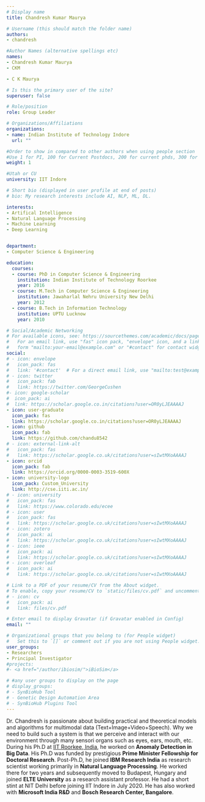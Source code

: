 ```yaml
---
# Display name
title: Chandresh Kumar Maurya

# Username (this should match the folder name)
authors:
- chandresh

#Author Names (alternative spellings etc)
names:
- Chandresh Kumar Maurya
- CKM

- C K Maurya

# Is this the primary user of the site?
superuser: false

# Role/position
role: Group Leader 

# Organizations/Affiliations
organizations:
- name: Indian Institute of Technology Indore
  url: ""

#Order to show in compared to other authors when using people section
#Use 1 for PI, 100 for Current Postdocs, 200 for current phds, 300 for current masters, 400 for current undergrads, 800 for alum postdocs, 810 for alum phds, 820 for alum masters, and 830 for alum undergrads, 900 for tools, 1000 for projects, 900 for tools, 1000 for projects
weight: 1

#Utah or CU
university: IIT Indore

# Short bio (displayed in user profile at end of posts)
# bio: My research interests include AI, NLP, ML, DL.

interests:
- Artifical Intelligence
- Natural Language Processing
- Machine Learning
- Deep Learning


department:
- Computer Science & Engineering

education:
  courses:
  - course: PhD in Computer Science & Engineering
    institution: Indian Institute of Technology Roorkee 
    year: 2016
  - course: M.Tech in Computer Science & Engineering
    institution: Jawaharlal Nehru University New Delhi
    year: 2012
  - course: B.Tech in Information Technology
    institution: UPTU Lucknow
    year: 2010

# Social/Academic Networking
# For available icons, see: https://sourcethemes.com/academic/docs/page-builder/#icons
#   For an email link, use "fas" icon pack, "envelope" icon, and a link in the
#   form "mailto:your-email@example.com" or "#contact" for contact widget.
social:
# - icon: envelope
#   icon_pack: fas
#   link: '#contact'  # For a direct email link, use "mailto:test@example.org".
# - icon: twitter
#   icon_pack: fab
#   link: https://twitter.com/GeorgeCushen
#- icon: google-scholar
#  icon_pack: ai
#  link: https://scholar.google.co.in/citations?user=OR0yLJEAAAAJ
- icon: user-graduate
  icon_pack: fas
  link: https://scholar.google.co.in/citations?user=OR0yLJEAAAAJ
- icon: github
  icon_pack: fab
  link: https://github.com/chandu8542
# - icon: external-link-alt
#   icon_pack: fas
#   link: https://scholar.google.co.uk/citations?user=sIwtMXoAAAAJ
- icon: orcid
  icon_pack: fab
  link: https://orcid.org/0000-0003-3519-600X
- icon: university-logo
  icon_pack: Custom_University
  link: http://cse.iiti.ac.in/
# - icon: university
#   icon_pack: fas
#   link: https://www.colorado.edu/ecee
# - icon: user
#   icon_pack: fas
#   link: https://scholar.google.co.uk/citations?user=sIwtMXoAAAAJ
# - icon: zotero
#   icon_pack: ai
#   link: https://scholar.google.co.uk/citations?user=sIwtMXoAAAAJ
# - icon: ieee
#   icon_pack: ai
#   link: https://scholar.google.co.uk/citations?user=sIwtMXoAAAAJ
# - icon: overleaf
#   icon_pack: ai
#   link: https://scholar.google.co.uk/citations?user=sIwtMXoAAAAJ

# Link to a PDF of your resume/CV from the About widget.
# To enable, copy your resume/CV to `static/files/cv.pdf` and uncomment the lines below.
# - icon: cv
#   icon_pack: ai
#   link: files/cv.pdf

# Enter email to display Gravatar (if Gravatar enabled in Config)
email: ""

# Organizational groups that you belong to (for People widget)
#   Set this to `[]` or comment out if you are not using People widget.
user_groups:
- Researchers
- Principal Investigator
#projects:
#- <a href="/author/ibiosim/">iBioSim</a>

# #any user groups to display on the page
# display_groups:
# - SynBioHub Tool
# - Genetic Design Automation Area
# - SynBioHub Plugins Tool
---
```


Dr. Chandresh is passionate about building practical and theoretical models and  algorithms for multimodal data (Text+Image+Video+Speech). Why we need to build such a system is that we perceive and interact with our environment through many sensori organs such as eyes, ears,  mouth, etc. During his Ph.D at [IIT Roorkee, India](https://iitr.ac.in/), he worked on **Anomaly Detection in Big Data**. His Ph.D was funded by prestigious **Prime Minister Fellowship for Doctoral Research**. Post-Ph.D, he joined  **IBM Research India** as research scientist working primarily in **Natural Language Processing**. He worked there for two years and subsequently moved to Budapest, Hungary and joined **ELTE University** as a research assistant professor. He had a short stint at NIT Delhi before joining IIT Indore in July 2020.  He has also worked with **Microsoft India R&D** and **Bosch Research Center, Bangalore**.

